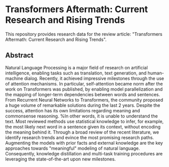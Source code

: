 # Transformers Aftermath: Current Research and Rising Trends

This repository provides research data for the review article: "Transformers Aftermath: Current Research and Rising Trends".

## Abstract

Natural Language Processing is a major field of research on artificial intelligence, enabling tasks such as translation, text generation, and human-machine dialog.
Recently, it achieved impressive milestones through the use of attention mechanisms.
In particular, self-attention became norm after the work on Transformers was published, by enabling model parallelization and the mapping of longer-term dependencies between words and sentences.
From Recurrent Neural Networks to Transformers, the community proposed a huge volume of remarkable solutions during the last 2 years.
Despite the success, attention has its own limitations regarding meaning and commonsense reasoning.
%In other words, it is unable to understand the text.
Most reviewed methods use statistical knowledge to infer, for example, the most likely next word in a sentence given its context, without encoding the meaning behind it.
Through a broad review of the recent literature, we identify research trends and evince the most promising research paths.
Augmenting the models with prior facts and external knowledge are the key approaches towards "meaningful" modeling of natural language.
Consequently, knowledge distillation and multi-task training procedures are leveraging the state-of-the-art upon new milestones.